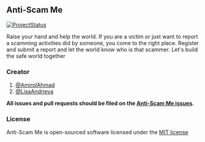 ## Anti-Scam Me

[![ProjectStatus](http://stillmaintained.com/AmirolAhmad/Anti-Scammer.png)](http://stillmaintained.com/AmirolAhmad/Anti-Scammer)

Raise your hand and help the world. If you are a victim or just want to report a scamming activities did by someone, you come to the right place. Register and submit a report and let the world know who is that scammer. Let's build the safe world together

### Creator

1. [@AmirolAhmad](https://twitter.com/AmirolAhmad)
2. [@LisaAndrieva](https://twitter.com/LisaAndrieva)

**All issues and pull requests should be filed on the [Anti-Scam Me issues](https://github.com/AmirolAhmad/Anti-Scammer/issues).**

### License

Anti-Scam Me is open-sourced software licensed under the [MIT license](http://opensource.org/licenses/MIT)
